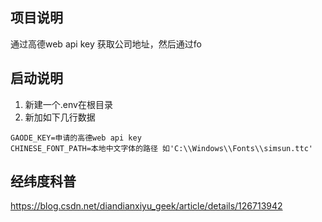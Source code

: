 ## 项目说明
通过高德web api key 获取公司地址，然后通过fo

## 启动说明
1. 新建一个.env在根目录
2. 新加如下几行数据
```shell
GAODE_KEY=申请的高德web api key
CHINESE_FONT_PATH=本地中文字体的路径 如'C:\\Windows\\Fonts\\simsun.ttc'
```

## 经纬度科普
https://blog.csdn.net/diandianxiyu_geek/article/details/126713942